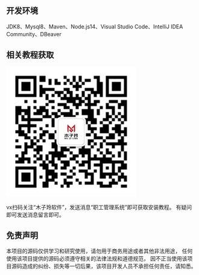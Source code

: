 ## 开发环境

JDK8、Mysql8、Maven、Node.js14、Visual Studio Code、IntelliJ IDEA Community、DBeaver

## 相关教程获取

![img_1.png](img_1.png)

vx扫码关注“木子玲软件”，发送消息“职工管理系统”即可获取安装教程。
有疑问即可发送消息留言即可。

## 免责声明

本项目的源码仅供学习和研究使用，请勿用于商务用途或者其他非法用途，
任何使用该项目提供的源码必须遵守相关的法律法规和道德规范，
因不正当使用该项目源码造成的纠纷、损失等一切后果，该项目开发人员不承担任何责任，请知悉。